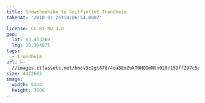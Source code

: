 ```yaml
---
title: Snowshoehike to Geitfjellet Trondheim
takenAt: '2018-02-25T14:06:54.000Z'

license: CC BY-ND 3.0
geo:
  lat: 63.433269
  lng: 10.304875
tags:
  - trondheim
url: >-
  //images.ctfassets.net/bncv3c2gt878/4da3EmZokT0HOGmNtn018/159ff297c5ea15af11e98b215726531a/snowshoehike-to-geitfjellet-trondheim_40480658461_o
size: 4422602
image:
  width: 5344
  height: 3006
---
```

